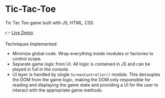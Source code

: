 # Tic-Tac-Toe
Tic Tac Toe game built with JS, HTML, CSS

👉 [Live Demo](https://data-sandbox.github.io/tic-tac-toe/)


Techniques Implemented:
- Minimize global code. Wrap everything inside modules or factories to control scope.
- Separate game logic from UI. All logic is contained in JS and can be played in full in the console.
- UI layer is handled by single `ScreenController()` module. This decouples the DOM from the game logic, making the DOM only responsible for reading and displaying the game state and providing a UI for the user to interact with the appropriate game methods.
